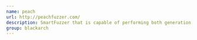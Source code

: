 ```yaml
---
name: peach
url: http://peachfuzzer.com/
description: SmartFuzzer that is capable of performing both generation and mutation based fuzzing. URL : http://peachfuzzer.com/ Groups : blackarch blackarch-fuzzer
group: blackarch
---
```

